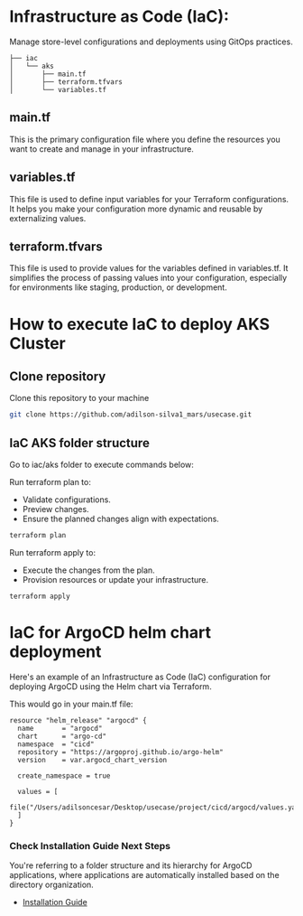 # Infrastructure as Code (IaC): 
Manage store-level configurations and deployments using GitOps practices.

```plaintext
├── iac
│   └── aks
│       ├── main.tf
│       ├── terraform.tfvars
│       └── variables.tf
```

## main.tf
This is the primary configuration file where you define the resources you want to create and manage in your infrastructure.

## variables.tf
This file is used to define input variables for your Terraform configurations. It helps you make your configuration more dynamic and reusable by externalizing values.

## terraform.tfvars
This file is used to provide values for the variables defined in variables.tf. It simplifies the process of passing values into your configuration, especially for environments like staging, production, or development.

# How to execute IaC to deploy AKS Cluster 

## Clone repository
Clone this repository to your machine

```sh
git clone https://github.com/adilson-silva1_mars/usecase.git
```

## IaC AKS folder structure
Go to iac/aks folder to execute commands below:

Run terraform plan to:
- Validate configurations.
- Preview changes.
- Ensure the planned changes align with expectations.

```sh
terraform plan
```

Run terraform apply to:
- Execute the changes from the plan.
- Provision resources or update your infrastructure.

```sh
terraform apply
```

# IaC for ArgoCD helm chart deployment
Here's an example of an Infrastructure as Code (IaC) configuration for deploying ArgoCD using the Helm chart via Terraform. 

This would go in your main.tf file:

```plaintext
resource "helm_release" "argocd" {
  name       = "argocd"
  chart      = "argo-cd"
  namespace  = "cicd"
  repository = "https://argoproj.github.io/argo-helm"
  version    = var.argocd_chart_version

  create_namespace = true

  values = [
    file("/Users/adilsoncesar/Desktop/usecase/project/cicd/argocd/values.yaml")
  ]
}
```

### Check Installation Guide Next Steps
You're referring to a folder structure and its hierarchy for ArgoCD applications, where applications are automatically installed based on the directory organization.

- [Installation Guide](docs/installation-guide.md)  

